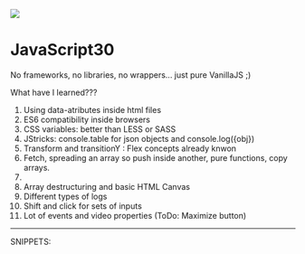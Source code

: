 ![](https://javascript30.com/images/JS3-social-share.png)

# JavaScript30
No frameworks, no libraries, no wrappers... just pure VanillaJS ;)

What have I learned???
1. Using data-atributes inside html files
2. ES6 compatibility inside browsers
3. CSS variables: better than LESS or SASS
4. JStricks: console.table for json objects and console.log({obj})
5. Transform and transitionY : Flex concepts already knwon
6. Fetch, spreading an array so push inside another, pure functions, copy arrays.
7.
8. Array destructuring and basic HTML Canvas
9. Different types of logs
10. Shift and click for sets of inputs
11. Lot of events and video properties (ToDo: Maximize button)








---------------------------------------------
SNIPPETS:
